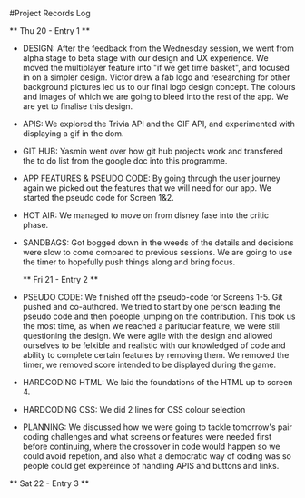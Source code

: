 #Project Records Log

** Thu 20 - Entry 1 **

- DESIGN: After the feedback from the Wednesday session, we went from alpha stage to beta stage with our design and UX experience.
  We moved the multiplayer feature into "if we get time basket", and focused in on a simpler design. Victor drew a fab logo
  and researching for other background pictures led us to our final logo design concept. The colours and images of which 
  we are going to bleed into the rest of the app.
  We are yet to finalise this design.  
- APIS: We explored the Trivia API and the GIF API, and experimented with displaying a gif in the dom. 
- GIT HUB: Yasmin went over how git hub projects work and transfered the to do list from the google doc into this programme. 
- APP FEATURES & PSEUDO CODE: By going through the user journey again we picked out the features that we will need for our app.
  We started the pseudo code for Screen 1&2. 
- HOT AIR: We managed to move on from disney fase into the critic phase. 
- SANDBAGS: Got bogged down in the weeds of the details and decisions were slow to come compared to previous sessions. We are going
  to use the timer to hopefully push things along and bring focus. 
  
  ** Fri 21 - Entry 2 **

- PSEUDO CODE: We finished off the pseudo-code for Screens 1-5. Git pushed and co-authored. We tried to start by one person leading the pseudo code and then poeople   jumping on the contribution. This took us the most time, as when we reached a parituclar feature, we were still questioning the design. We were agile with the       design and allowed ourselves to be felxible and realistic with our knowledged of code and ability to complete certain features by removing them. We removed the     timer, we removed score intended to be displayed during the game. 
- HARDCODING HTML: We laid the foundations of the HTML up to screen 4. 
- HARDCODING CSS: We did 2 lines for CSS colour selection 
- PLANNING: We discussed how we were going to tackle tomorrow's pair coding challenges and what screens or features were needed first before continuing, where the     crossover in code would happen so we could avoid repetion, and also what a democratic way of coding was so people could get expereince of handling APIS and         buttons and links. 

** Sat 22 - Entry 3 **
